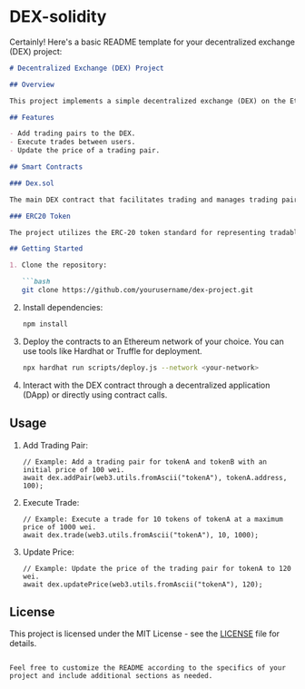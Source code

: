 # DEX-solidity

Certainly! Here's a basic README template for your decentralized exchange (DEX) project:

```markdown
# Decentralized Exchange (DEX) Project

## Overview

This project implements a simple decentralized exchange (DEX) on the Ethereum blockchain using Solidity. The DEX allows users to trade different ERC-20 tokens at specified prices.

## Features

- Add trading pairs to the DEX.
- Execute trades between users.
- Update the price of a trading pair.

## Smart Contracts

### Dex.sol

The main DEX contract that facilitates trading and manages trading pairs.

### ERC20 Token

The project utilizes the ERC-20 token standard for representing tradable assets. Make sure to deploy ERC-20 tokens before adding trading pairs.

## Getting Started

1. Clone the repository:

   ```bash
   git clone https://github.com/yourusername/dex-project.git
   ```

2. Install dependencies:

   ```bash
   npm install
   ```

3. Deploy the contracts to an Ethereum network of your choice. You can use tools like Hardhat or Truffle for deployment.

   ```bash
   npx hardhat run scripts/deploy.js --network <your-network>
   ```

4. Interact with the DEX contract through a decentralized application (DApp) or directly using contract calls.

## Usage

1. Add Trading Pair:

   ```solidity
   // Example: Add a trading pair for tokenA and tokenB with an initial price of 100 wei.
   await dex.addPair(web3.utils.fromAscii("tokenA"), tokenA.address, 100);
   ```

2. Execute Trade:

   ```solidity
   // Example: Execute a trade for 10 tokens of tokenA at a maximum price of 1000 wei.
   await dex.trade(web3.utils.fromAscii("tokenA"), 10, 1000);
   ```

3. Update Price:

   ```solidity
   // Example: Update the price of the trading pair for tokenA to 120 wei.
   await dex.updatePrice(web3.utils.fromAscii("tokenA"), 120);
   ```


## License

This project is licensed under the MIT License - see the [LICENSE](LICENSE) file for details.
```

Feel free to customize the README according to the specifics of your project and include additional sections as needed.
